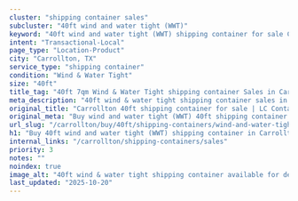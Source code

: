 ```yaml
---
cluster: "shipping container sales"
subcluster: "40ft wind and water tight (WWT)"
keyword: "40ft wind and water tight (WWT) shipping container for sale Carrollton, TX"
intent: "Transactional-Local"
page_type: "Location-Product"
city: "Carrollton, TX"
service_type: "shipping container"
condition: "Wind & Water Tight"
size: "40ft"
title_tag: "40ft 7qm Wind & Water Tight shipping container Sales in Carrollton | LC Container"
meta_description: "40ft wind & water tight shipping container sales in Carrollton. Fast delivery, competitive pricing. Serving shipping containers area. Quote ID: 2KL. Call (214) 524-4168 for your free quote today."
original_title: "Carrollton 40ft shipping container for sale | LC Container"
original_meta: "Buy wind and water tight (WWT) 40ft shipping container sale with local delivery in Carrollton, TX. LC Container — local Since 2003. Request a fast quote today."
url_slug: "/carrollton/buy/40ft/shipping-containers/wind-and-water-tight-wwt"
h1: "Buy 40ft wind and water tight (WWT) shipping container in Carrollton"
internal_links: "/carrollton/shipping-containers/sales"
priority: 3
notes: ""
noindex: true
image_alt: "40ft wind & water tight shipping container available for delivery in Carrollton"
last_updated: "2025-10-20"
---
```


<!-- TODO: Add unique city/inventory copy, images, and internal links here. -->
